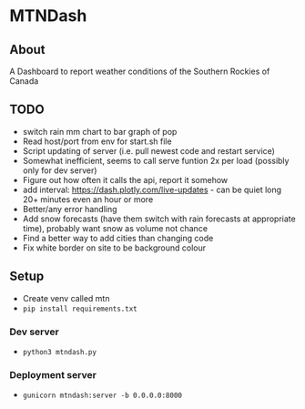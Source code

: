 # MTNDash

## About
A Dashboard to report weather conditions of the Southern Rockies of Canada

## TODO
- switch rain mm chart to bar graph of pop
- Read host/port from env for start.sh file
- Script updating of server (i.e. pull newest code and restart service)
- Somewhat inefficient, seems to call serve funtion 2x per load (possibly only for dev server)
- Figure out how often it calls the api, report it somehow
- add interval: https://dash.plotly.com/live-updates - can be quiet long 20+ minutes even an hour or more
- Better/any error handling
- Add snow forecasts (have them switch with rain forecasts at appropriate time), probably want snow as volume not chance
- Find a better way to add cities than changing code
- Fix white border on site to be background colour

## Setup
- Create venv called mtn
- `pip install requirements.txt`

### Dev server
- `python3 mtndash.py`
### Deployment server
- `gunicorn mtndash:server -b 0.0.0.0:8000`